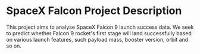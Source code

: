 # SpaceX Falcon Project Description
This project aims to analyse SpaceX Falcon 9 launch success data. We seek to predict whether Falcon 9 rocket's first stage will land successfully based on various launch features, such payload mass, booster version, orbit and so on.
